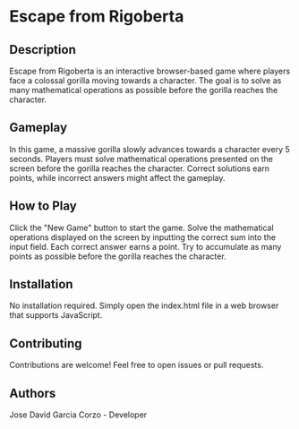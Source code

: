 # Escape from Rigoberta

## Description
Escape from Rigoberta is an interactive browser-based game where players face a colossal gorilla moving towards a character. The goal is to solve as many mathematical operations as possible before the gorilla reaches the character.

## Gameplay
In this game, a massive gorilla slowly advances towards a character every 5 seconds. Players must solve mathematical operations presented on the screen before the gorilla reaches the character. Correct solutions earn points, while incorrect answers might affect the gameplay.

## How to Play

Click the "New Game" button to start the game.
Solve the mathematical operations displayed on the screen by inputting the correct sum into the input field.
Each correct answer earns a point.
Try to accumulate as many points as possible before the gorilla reaches the character.

## Installation
No installation required. Simply open the index.html file in a web browser that supports JavaScript.

## Contributing
Contributions are welcome! Feel free to open issues or pull requests.

## Authors
Jose David Garcia Corzo - Developer
